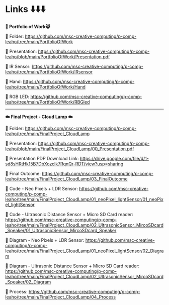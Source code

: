 # Links ⬇️⬇️⬇️

**🍋 Portfolio of Work😸**

🔗 Folder: https://github.com/msc-creative-computing/p-comp-leaho/tree/main/PortfolioOfWork

🔗 Presentation: https://github.com/msc-creative-computing/p-comp-leaho/blob/main/PortfolioOfWork/Presentation.pdf

🔗 IR Sensor: https://github.com/msc-creative-computing/p-comp-leaho/tree/main/PortfolioOfWork/IRsensor

🔗 Hand: https://github.com/msc-creative-computing/p-comp-leaho/tree/main/PortfolioOfWork/Hand

🔗 RGB LED: https://github.com/msc-creative-computing/p-comp-leaho/tree/main/PortfolioOfWork/RBGled

-----------

**☁️ Final Project - Cloud Lamp ☁️**

🔗 Folder: https://github.com/msc-creative-computing/p-comp-leaho/tree/main/FinalProject_CloudLamp

🔗 Presentation: https://github.com/msc-creative-computing/p-comp-leaho/blob/main/FinalProject_CloudLamp/00_Presentation.pdf

🔗 Presentation PDP Download Link: https://drive.google.com/file/d/1-sd8sHRtHk15B7DbXozclk7RqnQr-RDT/view?usp=sharing

🔗 Final Outcome: https://github.com/msc-creative-computing/p-comp-leaho/tree/main/FinalProject_CloudLamp/03_FinalOutcome

🔗 Code - Neo Pixels + LDR Sensor: https://github.com/msc-creative-computing/p-comp-leaho/tree/main/FinalProject_CloudLamp/01_neoPixel_lightSensor/01_neoPixel_lightSensor

🔗 Code - Ultrasonic Distance Sensor + Micro SD Card reader: https://github.com/msc-creative-computing/p-comp-leaho/tree/main/FinalProject_CloudLamp/02_UltrasonicSensor_MircoSDcard_Speaker/01_UltrasonicSensor_MircoSDcard_Speaker 

🔗 Diagram - Neo Pixels + LDR Sensor: https://github.com/msc-creative-computing/p-comp-leaho/tree/main/FinalProject_CloudLamp/01_neoPixel_lightSensor/02_Diagram

🔗 Diagram - Ultrasonic Distance Sensor + Micro SD Card reader: https://github.com/msc-creative-computing/p-comp-leaho/tree/main/FinalProject_CloudLamp/02_UltrasonicSensor_MircoSDcard_Speaker/02_Diagram

🔗 Process: https://github.com/msc-creative-computing/p-comp-leaho/tree/main/FinalProject_CloudLamp/04_Process
